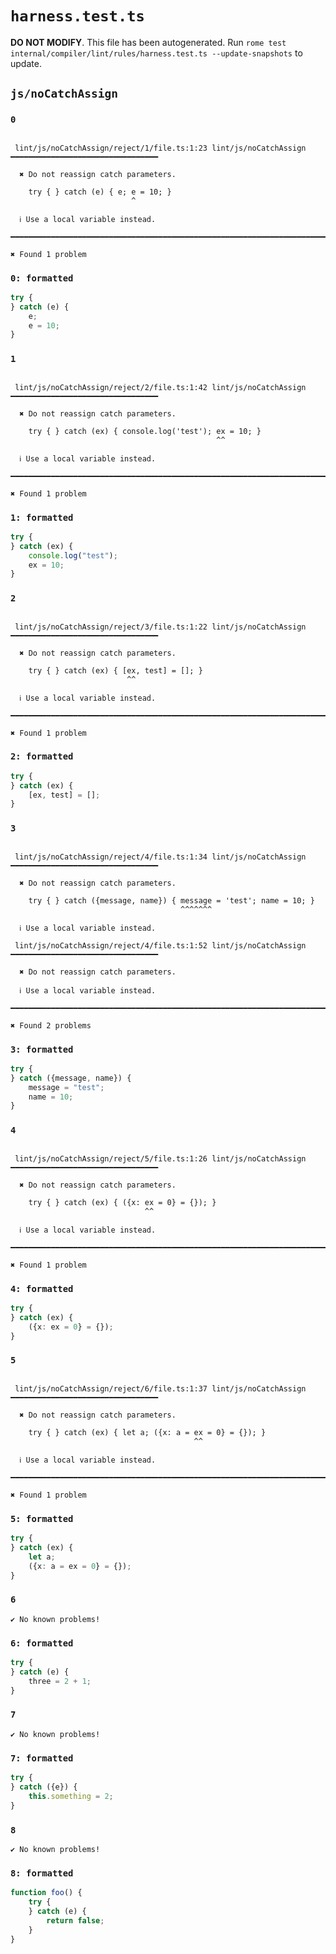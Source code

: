 # `harness.test.ts`

**DO NOT MODIFY**. This file has been autogenerated. Run `rome test internal/compiler/lint/rules/harness.test.ts --update-snapshots` to update.

## `js/noCatchAssign`

### `0`

```

 lint/js/noCatchAssign/reject/1/file.ts:1:23 lint/js/noCatchAssign ━━━━━━━━━━━━━━━━━━━━━━━━━━━━━━━━━

  ✖ Do not reassign catch parameters.

    try { } catch (e) { e; e = 10; }
                           ^

  ℹ Use a local variable instead.

━━━━━━━━━━━━━━━━━━━━━━━━━━━━━━━━━━━━━━━━━━━━━━━━━━━━━━━━━━━━━━━━━━━━━━━━━━━━━━━━━━━━━━━━━━━━━━━━━━━━

✖ Found 1 problem

```

### `0: formatted`

```ts
try {
} catch (e) {
	e;
	e = 10;
}

```

### `1`

```

 lint/js/noCatchAssign/reject/2/file.ts:1:42 lint/js/noCatchAssign ━━━━━━━━━━━━━━━━━━━━━━━━━━━━━━━━━

  ✖ Do not reassign catch parameters.

    try { } catch (ex) { console.log('test'); ex = 10; }
                                              ^^

  ℹ Use a local variable instead.

━━━━━━━━━━━━━━━━━━━━━━━━━━━━━━━━━━━━━━━━━━━━━━━━━━━━━━━━━━━━━━━━━━━━━━━━━━━━━━━━━━━━━━━━━━━━━━━━━━━━

✖ Found 1 problem

```

### `1: formatted`

```ts
try {
} catch (ex) {
	console.log("test");
	ex = 10;
}

```

### `2`

```

 lint/js/noCatchAssign/reject/3/file.ts:1:22 lint/js/noCatchAssign ━━━━━━━━━━━━━━━━━━━━━━━━━━━━━━━━━

  ✖ Do not reassign catch parameters.

    try { } catch (ex) { [ex, test] = []; }
                          ^^

  ℹ Use a local variable instead.

━━━━━━━━━━━━━━━━━━━━━━━━━━━━━━━━━━━━━━━━━━━━━━━━━━━━━━━━━━━━━━━━━━━━━━━━━━━━━━━━━━━━━━━━━━━━━━━━━━━━

✖ Found 1 problem

```

### `2: formatted`

```ts
try {
} catch (ex) {
	[ex, test] = [];
}

```

### `3`

```

 lint/js/noCatchAssign/reject/4/file.ts:1:34 lint/js/noCatchAssign ━━━━━━━━━━━━━━━━━━━━━━━━━━━━━━━━━

  ✖ Do not reassign catch parameters.

    try { } catch ({message, name}) { message = 'test'; name = 10; }
                                      ^^^^^^^

  ℹ Use a local variable instead.

 lint/js/noCatchAssign/reject/4/file.ts:1:52 lint/js/noCatchAssign ━━━━━━━━━━━━━━━━━━━━━━━━━━━━━━━━━

  ✖ Do not reassign catch parameters.

  ℹ Use a local variable instead.

━━━━━━━━━━━━━━━━━━━━━━━━━━━━━━━━━━━━━━━━━━━━━━━━━━━━━━━━━━━━━━━━━━━━━━━━━━━━━━━━━━━━━━━━━━━━━━━━━━━━

✖ Found 2 problems

```

### `3: formatted`

```ts
try {
} catch ({message, name}) {
	message = "test";
	name = 10;
}

```

### `4`

```

 lint/js/noCatchAssign/reject/5/file.ts:1:26 lint/js/noCatchAssign ━━━━━━━━━━━━━━━━━━━━━━━━━━━━━━━━━

  ✖ Do not reassign catch parameters.

    try { } catch (ex) { ({x: ex = 0} = {}); }
                              ^^

  ℹ Use a local variable instead.

━━━━━━━━━━━━━━━━━━━━━━━━━━━━━━━━━━━━━━━━━━━━━━━━━━━━━━━━━━━━━━━━━━━━━━━━━━━━━━━━━━━━━━━━━━━━━━━━━━━━

✖ Found 1 problem

```

### `4: formatted`

```ts
try {
} catch (ex) {
	({x: ex = 0} = {});
}

```

### `5`

```

 lint/js/noCatchAssign/reject/6/file.ts:1:37 lint/js/noCatchAssign ━━━━━━━━━━━━━━━━━━━━━━━━━━━━━━━━━

  ✖ Do not reassign catch parameters.

    try { } catch (ex) { let a; ({x: a = ex = 0} = {}); }
                                         ^^

  ℹ Use a local variable instead.

━━━━━━━━━━━━━━━━━━━━━━━━━━━━━━━━━━━━━━━━━━━━━━━━━━━━━━━━━━━━━━━━━━━━━━━━━━━━━━━━━━━━━━━━━━━━━━━━━━━━

✖ Found 1 problem

```

### `5: formatted`

```ts
try {
} catch (ex) {
	let a;
	({x: a = ex = 0} = {});
}

```

### `6`

```
✔ No known problems!

```

### `6: formatted`

```ts
try {
} catch (e) {
	three = 2 + 1;
}

```

### `7`

```
✔ No known problems!

```

### `7: formatted`

```ts
try {
} catch ({e}) {
	this.something = 2;
}

```

### `8`

```
✔ No known problems!

```

### `8: formatted`

```ts
function foo() {
	try {
	} catch (e) {
		return false;
	}
}

```
